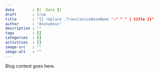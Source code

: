```yaml
---
date        : {{ .Date }}
draft       : true
title       : "{{ replace .TranslationBaseName "-" " " | title }}"
author      : "Anonymous"
description : ""
tags        : []
categories  : []
activities  : []
image-src   : ""
image-alt   : ""
---
```


Blog content goes here.
